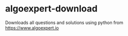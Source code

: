 # algoexpert-download
Downloads all questions and solutions using python from https://www.algoexpert.io
